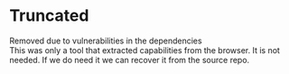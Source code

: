 # Truncated
Removed due to vulnerabilities in the dependencies  
This was only a tool that extracted capabilities from the browser. It is not needed. If we do need it we can recover it from the source repo.

